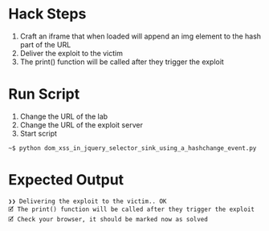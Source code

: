 # Hack Steps

1. Craft an iframe that when loaded will append an img element to the hash part of the URL
2. Deliver the exploit to the victim
3. The print() function will be called after they trigger the exploit

# Run Script

1. Change the URL of the lab
2. Change the URL of the exploit server
3. Start script

```
~$ python dom_xss_in_jquery_selector_sink_using_a_hashchange_event.py
```

# Expected Output

```
❯❯ Delivering the exploit to the victim.. OK
🗹 The print() function will be called after they trigger the exploit
🗹 Check your browser, it should be marked now as solved
```

